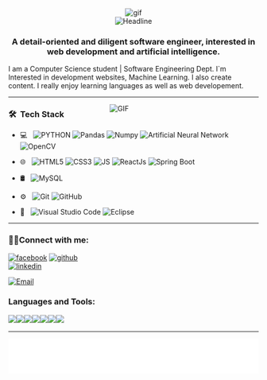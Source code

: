 <div align=center>
          <img alt="gif" align="center" src="https://github.com/Majdi-Thabet/Majdi-Thabet/blob/main/git.gif" width=300 height=300/>
</div>

<div align=center>
        <img src="https://readme-typing-svg.herokuapp.com?color=%236FDA44&size=32&center=true&vCenter=true&width=600&height=50&lines=Hi+there+I'm+Majdi+Thabet+%F0%9F%91%8B;Web+developer+and+AI+Learner" alt="Headline" />
</div>

<h3 align="center">A detail-oriented and diligent software engineer, interested in web development and artificial intelligence.</h3>

I am a Computer Science student | Software Engineering Dept. I`m Interested in development websites, Machine Learning. I also create content. I really enjoy learning languages as well as web developement.



<hr>

<img align="right" width="300" alt="GIF" src="https://blog.cloudlayer.io/content/images/2020/12/coding-freak.gif"/>

<h3> 🛠 &nbsp;Tech Stack</h3>

- 💻 &nbsp;
  ![PYTHON](https://img.shields.io/badge/-Python-333333?style=flat&logo=python)
  ![Pandas](https://img.shields.io/badge/Pandas-150458?style=flat-square&logo=pandas&logoColor=white")
  ![Numpy](https://img.shields.io/badge/Numpy-013243?style=flat-square&logo=numpy&logoColor=white")
  ![Artificial Neural Network](https://img.shields.io/badge/Artificial%20Neural%20Network-333?style=flat-square&logo=Artificial%20Neural%20Networkt&logoColor=white%22)
  ![OpenCV](https://img.shields.io/badge/-OpenCV-333333?style=flat&logo=OpenCV)

- 🌐 &nbsp;
  ![HTML5](https://img.shields.io/badge/-HTML5-333333?style=flat&logo=HTML5)
  ![CSS3](https://img.shields.io/badge/-CSS-333333?style=flat&logo=CSS3&logoColor=1572B6)
  ![JS](https://img.shields.io/badge/-Javascript-333333?style=flat&logo=javascript&logoColor=1572B6)
  ![ReactJs](https://img.shields.io/badge/reactJs-333?style=flat-square&logo=react&logoColor=white%22)
  ![Spring Boot](https://img.shields.io/badge/Spring%20Boot-333?style=flat-square&logo=Spring&logoColor=white%22)
  
  
- 🛢 &nbsp;
  ![MySQL](https://img.shields.io/badge/-MySQL-333333?style=flat&logo=mysql)
- ⚙️ &nbsp;
  ![Git](https://img.shields.io/badge/-Git-333333?style=flat&logo=git)
  ![GitHub](https://img.shields.io/badge/-GitHub-333333?style=flat&logo=github)
- 🔧 &nbsp;
  ![Visual Studio Code](https://img.shields.io/badge/-Visual%20Studio%20Code-333333?style=flat&logo=visual-studio-code&logoColor=007ACC)
  ![Eclipse](https://img.shields.io/badge/-Eclipse-333333?style=flat&logo=Eclipse-code&logoColor=007ACC)


<hr>

<h3 align="left">🤝🏻Connect with me: </h3>

[<img src='https://cdn.jsdelivr.net/npm/simple-icons@3.0.1/icons/facebook.svg' alt='facebook' height='40'>](https://www.facebook.com/Mäjdi-Thabet)
[<img src='https://cdn.jsdelivr.net/npm/simple-icons@3.0.1/icons/github.svg' alt='github' height='40'>](https://github.com/Majdi-Thabet)  
[<img src='https://cdn.jsdelivr.net/npm/simple-icons@3.0.1/icons/linkedin.svg' alt='linkedin' height='40'>](https://www.linkedin.com/in/MejdiThabet)   

<a href="mailto:Mejdithabet@gmail.com"><img alt="Email" src="https://img.shields.io/badge/Email-Mejdithabet@gmail.com-blue?style=flat-square&logo=gmail"></a><br>



<h3 align="left">Languages and Tools:</h3>

<img height=50 src="https://cdn.jsdelivr.net/gh/devicons/devicon/icons/python/python-original.svg"/><img height=50 src="https://cdn.jsdelivr.net/gh/devicons/devicon/icons/html5/html5-original.svg" /><img height=50 src="https://cdn.jsdelivr.net/gh/devicons/devicon/icons/css3/css3-original.svg" /><img height=50 src="https://cdn.jsdelivr.net/gh/devicons/devicon/icons/git/git-plain.svg"/><img height=50 src="https://cdn.jsdelivr.net/gh/devicons/devicon/icons/github/github-original.svg"/><img height=50 src="https://cdn.jsdelivr.net/gh/devicons/devicon/icons/mysql/mysql-original.svg"/><img height=50 src="https://cdn.jsdelivr.net/gh/devicons/devicon/icons/vscode/vscode-original.svg"/>



<hr>
 
<img align='center'  height="70" alt="Thanks" width="100%" src="https://github.com/Moataz-Elmesmary/Moataz-Elmesmary/blob/main/Moataz.svg">


